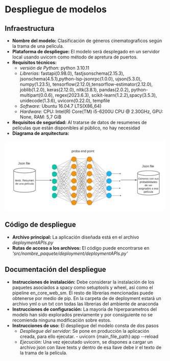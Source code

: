 # Despliegue de modelos

## Infraestructura

- **Nombre del modelo:** Clasificación de géneros cinematograficos según la trama de una película.
- **Plataforma de despliegue:** El modelo será desplegado en un servidor local usando uvicorn como método de apretura de puertos.
- **Requisitos técnicos:** 
    - *versión de Python:* python 3.10.11
    - *Librerias:* fastapi(0.98.0), fastjsonschema(2.15.3), jsonschema(4.5.1),python-lsp-jsonrpc(1.0.0), ujson(5.3.0), numpy(1.23.5), tensorflow(2.12.0),tensorflow-estimator(2.12.0),
      joblib(1.2.0), keras(2.12.0), nltk(3.8.1), pandas(2.0.2), python-multipart(0.0.6), regex(2023.6.3), scikit-learn(1.2.2),spacy(3.5.3), unidecode(1.3.6), uvicorn(0.22.0), tempfile
    - *Software:* Ubuntu 16.04.7 LTS(X86_64)
    - *Hardware:* CPU: Intel(R) Core(TM) i5-6200U CPU @ 2.30GHz, GPU: None, RAM: 5,7 GiB
- **Requisitos de seguridad:** Al tratarse de datos de resumenes de películas que están disponibles al  público, no hay necesidad
- **Diagrama de arquitectura:**

![tcga_example](images/Arquitectura.png)

## Código de despliegue

- **Archivo principal:** La aplicación diseñada está en el archivo *deploymentAPIs.py*
- **Rutas de acceso a los archivos:** El código puede encontrarse en *'src/nombre_paquete/deployment/deploymentAPIs.py'*

## Documentación del despliegue

- **Instrucciones de instalación:** Debe considerar la instalación de los paquetes asociados a spacy como setuptools y wheel, así como el pipeline en_core_web_sm. El resto de librerías mencionadas puede obtenerse por medio de pip. En la carpeta de de deployment estará un archivo yml o un txt con todas  las líbrerias del ambiente de anaconda
- **Instrucciones de configuración:** La mayoría de hiperparametros del modelo han sido explorados previamente y por consiguiente no se recomienda ninguna modificación sobre estos.
- **Instrucciones de uso:** El despliegue del modelo consta de dos pasos
    - *Despliegue del servidor:* Se pone en producción la aplicación creada, para ello ejecutar.
          - uvicorn {main_file_path}:app --reload 
    - *Ejecución:* Una vez ejecutado uvicorn, se dispones a cargar un archivo json con  llave texts y  dentro de esa llave debe ir  el texto de  la trama de la película.
